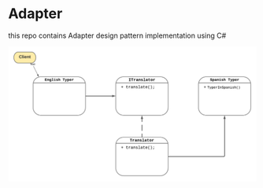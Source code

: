 # Adapter
this repo contains Adapter design pattern implementation using C#

<img src="./AdopterDiagram.png"/>
